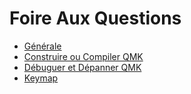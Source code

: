 # Foire Aux Questions

* [Générale](faq_general.md)
* [Construire ou Compiler QMK](faq_build.md)
* [Débuguer et Dépanner QMK](faq_debug.md)
* [Keymap](faq_keymap.md)

